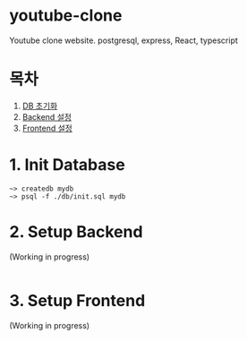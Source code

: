 # youtube-clone
Youtube clone website. postgresql, express, React, typescript


# 목차

1. [DB 초기화](1.-Init-Database)
2. [Backend 설정](2.-Setup-Backend)
3. [Frontend 설정](3.-Setup-Frontend)

# 1. Init Database

```shell
~> createdb mydb
~> psql -f ./db/init.sql mydb
```

# 2. Setup Backend

(Working in progress)
```shell
```

# 3. Setup Frontend

(Working in progress)
```shell
```